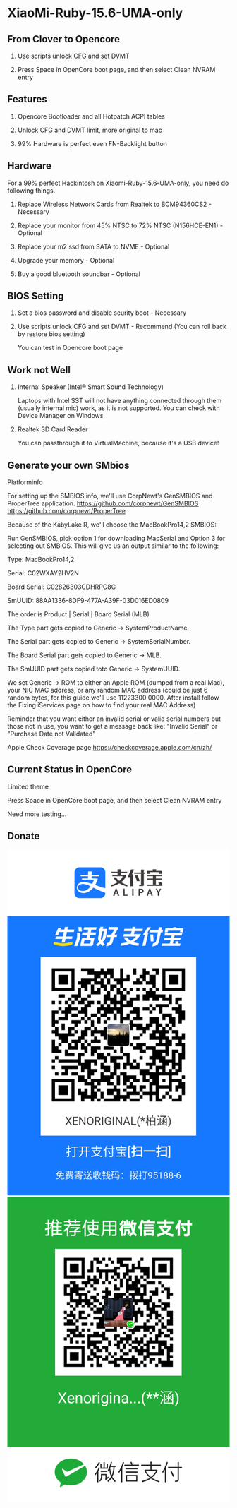 # XiaoMi-Ruby-15.6-UMA-only

## From Clover to Opencore

1. Use scripts unlock CFG and set DVMT

2. Press Space in OpenCore boot page, and then select Clean NVRAM entry

## Features

1. Opencore Bootloader and all Hotpatch ACPI tables

2. Unlock CFG and DVMT limit, more original to mac

3. 99% Hardware is perfect even FN-Backlight button

## Hardware

For a 99% perfect Hackintosh on Xiaomi-Ruby-15.6-UMA-only, you need do following things.

1. Replace Wireless Network Cards from Realtek to BCM94360CS2 - Necessary

2. Replace your monitor from 45% NTSC to 72% NTSC (N156HCE-EN1) - Optional

3. Replace your m2 ssd from SATA to NVME - Optional

4. Upgrade your memory - Optional

5. Buy a good bluetooth soundbar - Optional

## BIOS Setting

1. Set a bios password and disable scurity boot - Necessary

2. Use scripts unlock CFG and set DVMT - Recommend (You can roll back by restore bios setting)

    You can test in Opencore boot page

## Work not Well

1. Internal Speaker (Intel® Smart Sound Technology) 

    Laptops with Intel SST will not have anything connected through them (usually internal mic) work, as it is not supported. You can check with Device Manager on Windows.
  
2. Realtek SD Card Reader
 
    You can passthrough it to VirtualMachine, because it's a USB device!

## Generate your own SMbios

  Platforminfo

  For setting up the SMBIOS info, we'll use CorpNewt's GenSMBIOS and ProperTree application. https://github.com/corpnewt/GenSMBIOS https://github.com/corpnewt/ProperTree

  Because of the KabyLake R, we'll choose the MacBookPro14,2 SMBIOS:

  Run GenSMBIOS, pick option 1 for downloading MacSerial and Option 3 for selecting out SMBIOS. This will give us an output similar to the following:

  Type: MacBookPro14,2

  Serial: C02WXAY2HV2N

  Board Serial: C02826303CDHRPC8C

  SmUUID: 88AA1336-8DF9-477A-A39F-03D016ED0809

  The order is Product | Serial | Board Serial (MLB)

  The Type part gets copied to Generic -> SystemProductName.

  The Serial part gets copied to Generic -> SystemSerialNumber.

  The Board Serial part gets copied to Generic -> MLB.

  The SmUUID part gets copied toto Generic -> SystemUUID.

  We set Generic -> ROM to either an Apple ROM (dumped from a real Mac), your NIC MAC address, or any random MAC address (could be just 6 random bytes, for this guide we'll use 11223300 0000. After install follow the Fixing iServices page on how to find your real MAC Address)

  Reminder that you want either an invalid serial or valid serial numbers but those not in use, you want to get a message back like: "Invalid Serial" or "Purchase Date not Validated"

  Apple Check Coverage page https://checkcoverage.apple.com/cn/zh/
  
## Current Status in OpenCore

  Limited theme

  Press Space in OpenCore boot page, and then select Clean NVRAM entry

  Need more testing...

## Donate

  ![image](https://github.com/XenOriginal/XiaoMi-Ruby-15.6-UMA-only/blob/master/AlipayCollectCode.jpg)
  ![image](https://github.com/XenOriginal/XiaoMi-Ruby-15.6-UMA-only/blob/master/WechatCollectCode.png)

